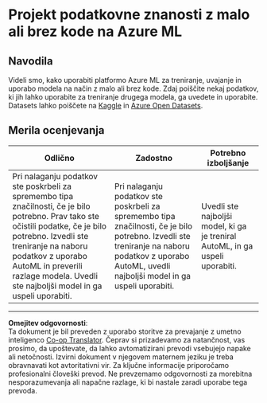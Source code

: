 <!--
CO_OP_TRANSLATOR_METADATA:
{
  "original_hash": "8fdc4a5fd9bc27a8d2ebef995dfbf73f",
  "translation_date": "2025-08-30T17:45:02+00:00",
  "source_file": "5-Data-Science-In-Cloud/18-Low-Code/assignment.md",
  "language_code": "sl"
}
-->
# Projekt podatkovne znanosti z malo ali brez kode na Azure ML

## Navodila

Videli smo, kako uporabiti platformo Azure ML za treniranje, uvajanje in uporabo modela na način z malo ali brez kode. Zdaj poiščite nekaj podatkov, ki jih lahko uporabite za treniranje drugega modela, ga uvedete in uporabite. Datasets lahko poiščete na [Kaggle](https://kaggle.com) in [Azure Open Datasets](https://azure.microsoft.com/services/open-datasets/catalog?WT.mc_id=academic-77958-bethanycheum&ocid=AID3041109).

## Merila ocenjevanja

| Odlično | Zadostno | Potrebno izboljšanje |
|---------|----------|----------------------|
|Pri nalaganju podatkov ste poskrbeli za spremembo tipa značilnosti, če je bilo potrebno. Prav tako ste očistili podatke, če je bilo potrebno. Izvedli ste treniranje na naboru podatkov z uporabo AutoML in preverili razlage modela. Uvedli ste najboljši model in ga uspeli uporabiti. | Pri nalaganju podatkov ste poskrbeli za spremembo tipa značilnosti, če je bilo potrebno. Izvedli ste treniranje na naboru podatkov z uporabo AutoML, uvedli najboljši model in ga uspeli uporabiti. | Uvedli ste najboljši model, ki ga je treniral AutoML, in ga uspeli uporabiti. |

---

**Omejitev odgovornosti**:  
Ta dokument je bil preveden z uporabo storitve za prevajanje z umetno inteligenco [Co-op Translator](https://github.com/Azure/co-op-translator). Čeprav si prizadevamo za natančnost, vas prosimo, da upoštevate, da lahko avtomatizirani prevodi vsebujejo napake ali netočnosti. Izvirni dokument v njegovem maternem jeziku je treba obravnavati kot avtoritativni vir. Za ključne informacije priporočamo profesionalni človeški prevod. Ne prevzemamo odgovornosti za morebitna nesporazumevanja ali napačne razlage, ki bi nastale zaradi uporabe tega prevoda.